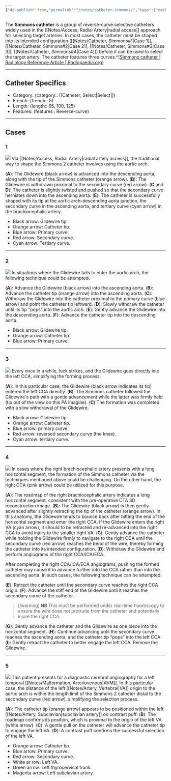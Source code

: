 ```yaml
---
{"dg-publish":true,"permalink":"/notes/catheter-simmons/","tags":["catheter"],"created":"2023-10-02T20:02:30.306-07:00","updated":"2023-11-18T12:31:10.364-08:00"}
---
```



The **Simmons catheter** is a group of reverse-curve selective catheters widely used in the [[Notes/Access, Radial Artery\|radial access]] approach for selecting target arteries. In most cases, the catheter must be shaped into its intended configuration ([[Notes/Catheter, Simmons#1\|Case 1]], [[Notes/Catheter, Simmons#2\|Case 2]], [[Notes/Catheter, Simmons#3\|Case 3]], [[Notes/Catheter, Simmons#4\|Case 4]]) before it can be used to select the target artery. The catheter features three curves.^[[Simmons catheter | Radiology Reference Article | Radiopaedia.org](https://radiopaedia.org/articles/simmons-catheter?lang=us)] 

---

## Catheter Specifics

- Category: (category:: [[Catheter, Select\|Select]])
- French: (french:: 5)
- Length: (length:: 65, 100, 125)
- Features: (features:: Reverse-curve)

---

## Cases

### 1

![](https://i.imgur.com/FmfgqAW.jpg)
Via [[Notes/Access, Radial Artery\|radial artery access]], the traditional way to shape the Simmons 2 catheter involves using the aortic arch. 

(**A**): The Glidewire (black arrow) is advanced into the descending aorta, along with the tip of the Simmons catheter (orange arrow). 
(**B**): The Glidewire is withdrawn proximal to the secondary curve (red arrow). 
(**C** and **D**): The catheter is slightly twisted and pushed so that the secondary curve herniates down into the ascending aorta. 
(**E**): The catheter is successfully shaped with its tip at the aortic arch-descending aorta junction, the secondary curve in the ascending aorta, and tertiary curve (cyan arrow) in the brachiocephalic artery. 

- Black arrow: Glidewire tip.
- Orange arrow: Catheter tip.
- Blue arrow: Primary curve.
- Red arrow: Secondary curve.
- Cyan arrow: Tertiary curve.

---

### 2

![](https://i.imgur.com/Vu8zUn2.jpg)
In situations where the Glidewire fails to enter the aortic arch, the following technique could be attempted.

(**A**): Advance the Glidewire (black arrow) into the ascending aorta.
(**B**): Advance the catheter tip (orange arrow) into the ascending aorta. 
(**C**): Withdraw the Glidewire into the catheter proximal to the primary curve (blue arrow) and point the catheter tip leftward.
(**D**): Slowly withdraw the catheter until its tip "pops" into the aortic arch.
(**E**): Gently advance the Glidewire into the descending aorta.
(**F**): Advance the catheter tip into the descending aorta.

- Black arrow: Glidewire tip.
- Orange arrow: Catheter tip.
- Blue arrow: Primary curve.

---

### 3

![](https://i.imgur.com/Vd3y2he.jpg)
Every once in a while, luck strikes, and the Glidewire goes directly into the left CCA, simplifying the forming process.

(**A**): In this particular case, the Glidewire (black arrow indicates its tip) entered the left CCA directly. 
(**B**): The Simmons catheter followed the Glidewire's path with a gentle advancement while the latter was firmly held (tip out of the view on this PA imagine). 
(**C**) The formation was completed with a slow withdrawal of the Glidewire. 

- Black arrow: Glidewire tip.
- Orange arrow: Catheter tip. 
- Blue arrow: primary curve. 
- Red arrow: reversed secondary curve (the knee). 
- Cyan arrow: tertiary curve.

---

### 4

![](https://i.imgur.com/cGq3BII.jpg)
In cases where the right brachiocephalic artery presents with a long horizontal segment, the formation of the Simmons catheter via the techniques mentioned above could be challenging. On the other hand, the right CCA (pink arrow) could be utilized for this purpose.

(**A**): The roadmap of the right brachiocephalic artery indicates a long horizontal segment, consistent with the pre-operative CTA 3D reconstruction image.
(**B**): The Glidewire (black arrow) is then gently advanced after slightly retracting the tip of the catheter (orange arrow). In this anatomy, the Glidewire tends to bounce back after hitting the end of the horizontal segment and enter the right CCA. If the Glidewire enters the right VA (cyan arrow), it should to be retracted and re-advanced into the right CCA to avoid injury to the smaller right VA.
(**C**): Gently advance the catheter while holding the Glidewire firmly to navigate to the right CCA until the secondary curve (red arrow) reaches the bend of the wire, thereby forming the catheter into its intended configuration.
(**D**): Withdraw the Glidewire and perform angiograms of the right CCA/ICA/ECA.

After completing the right CCA/ICA/ECA angiograms, pushing the formed catheter may cause it to advance further into the CCA rather than into the ascending aorta. In such cases, the following technique can be attempted.

(**E**): Retract the catheter until the secondary curve reaches the right CCA origin.
(**F**): Advance the stiff end of the Glidewire until it reaches the secondary curve of the catheter. 

> [!warning] **NB** 
> This must be performed under real-time fluoroscopy to ensure the wire does not protrude from the catheter and potentially injure the right CCA.

(**G**): Gently advance the catheter and the Glidewire as one piece into the horizontal segment.
(**H**): Continue advancing until the secondary curve reaches the ascending aorta, and the catheter tip "pops" into the left CCA.
(**I**): Gently retract the catheter to better engage the left CCA. Remove the Glidewire.

---

### 5

![](https://i.imgur.com/2KqqAbW.jpg)
This patient presents for a diagnostic cerebral angiography for a left temporal [[Notes/Malformation, Arteriovenous\|AVM]]. In this particular case, the distance of the left [[Notes/Artery, Vertebral\|VA]] origin to the aortic arch is within the length limit of the Simmons 2 catheter distal to the secondary curve (red arrow), simplifying the selection process.

(**A**): The catheter tip (orange arrow) appears to be positioned within the left [[Notes/Artery, Subclavian\|subclavian artery]] on contrast puff.
(**B**): The roadmap confirms its position, which is proximal to the origin of the left VA (white arrow).
(**C**): A gentle pull on the catheter will advance the catheter tip to engage the left VA.
(**D**): A contrast puff confirms the successful selection of the left VA.

- Orange arrow: Catheter tip.
- Blue arrow: Primary curve.
- Red arrow: Secondary curve.
- White ar
row: Left VA.
- Green arrow: Left thyrocervical trunk.
- Magenta arrow: Left subclavian artery.
